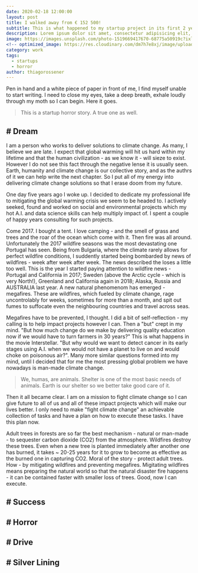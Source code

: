 ```yaml
---
date: 2020-02-18 12:00:00
layout: post
title: I walked away from € 152 500!
subtitle: This is what happened to my startup project in its first 2 years of existence.
description: Lorem ipsum dolor sit amet, consectetur adipisicing elit, sed do eiusmod tempor incididunt ut labore et dolore magna aliqua.
image: https://images.unsplash.com/photo-1519669417670-68775a50919c?ixlib=rb-1.2.1&ixid=eyJhcHBfaWQiOjEyMDd9&auto=format&fit=crop&w=600&q=60
<!-- optimized_image: https://res.cloudinary.com/dm7h7e8xj/image/upload/c_scale,w_380/v1559825288/theme17_nlndhx.jpg -->
category: work
tags:
  - startups
  - horror
author: thiagorossener
---
```


Pen in hand and a white piece of paper in front of me, I find myself unable to start writing. I need to close my eyes, take a deep breath, exhale loudly through my moth so I can begin. 
Here it goes.

> This is a startup horror story. A true one as well.

## # Dream

I am a person who works to deliver solutions to climate change. As many, I believe we are late. I expect that global warming will hit us hard within my lifetime and that the human civilization - as we know it - will sieze to exist. However I do not see this fact through the negative lense it is usually seen. Earth, humanity and climate change is our collective story, and as the authrs of it we can help write the next chapter. So I put all of my energy into delivering climate change solutions so that I erase doom from my future. 

One day five years ago I woke up. I decided to dedicate my professional life to mitigating the global warming crisis we seem to be headed to. I actively seeked, found and worked on social and environmental projects which my hot A.I. and data science skills can help multiply impact of. I spent a couple of happy years consulting for such projects.

Come 2017. I bought a tent. I love camping - and the smell of grass and trees and the roar of the ocean which come with it. Then fire was all around. Unfortunately the 2017 wildfire seasons was the most devastating one Portugal has seen. Being from Bulgaria, where the climate rarely allows for perfect wildfire conditions, I suddently started being bombarded by news of wildfires - week after week after week. The news described the loses a little too well. This is the year I started paying attention to wildfire news - Portugal and California in 2017; Sweden (above the Arctic cycle - which is very North!), Greenland and California again in 2018; Alaska, Russia and AUSTRALIA last year. A new natural phenomenom has emerged - megafires. These are wildfires, which fueled by climate change, rage uncontrolably for weeks, sometimes for more than a month, and spit out fumes to suffocate even the neighbouring countries and travel across seas.

Megafires have to be prevented, I thought. I did a bit of self-reflection - my calling is to help impact projects however I can. Then a "but" crept in my mind. "But how much change do we make by delivering quality education now if we would have to turn farmers in 30 years?" This is what happens in the movie Interstellar. "But why would we want to detect cancer in its early stages using A.I. when we would not have a planet to live on and would choke on poisonous air?". Many more similar questions formed into my mind, until I decided that for me the most pressing global problem we have nowadays is man-made climate change.

> We, humas, are animals. Shelter is one of the most basic needs of animals. Earth is our shelter so we better take good care of it.

Then it all became clear. I am on a mission to fight climate change so I can give future to all of us and all of these impact projects which will make our lives better. I only need to make "fight climate change" an achievable collection of tasks and have a plan on how to execute these tasks. I have this plan now.

Adult trees in forests are so far the best mechanism - natural or man-made - to sequester carbon dioxide (CO2) from the atmosphere. Wildfires destroy these trees. Even when a new tree is planted immediately after another one has burned, it takes ~ 20-25 years for it to grow to become as effective as the burned one in capturing CO2. Moral of the story - protect adult trees. How - by mitigating wildfires and preventing megafires. Migitating wildfires means preparing the natural world so that the natural disaster fire happens - it can be contained faster with smaller loss of trees. Good, now I can execute.     

## # Success

## # Horror

## # Drive

## # Silver Lining

